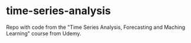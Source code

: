 # time-series-analysis
Repo with code from the "Time Series Analysis, Forecasting and Maching Learning" course from Udemy.
